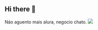 ## Hi there 👋

Náo aguento mais alura, negocio chato.
![](https://tenor.com/pt-BR/view/yikes-cat-crying-sobbing-ugly-cry-gif-11184569669507519582)


